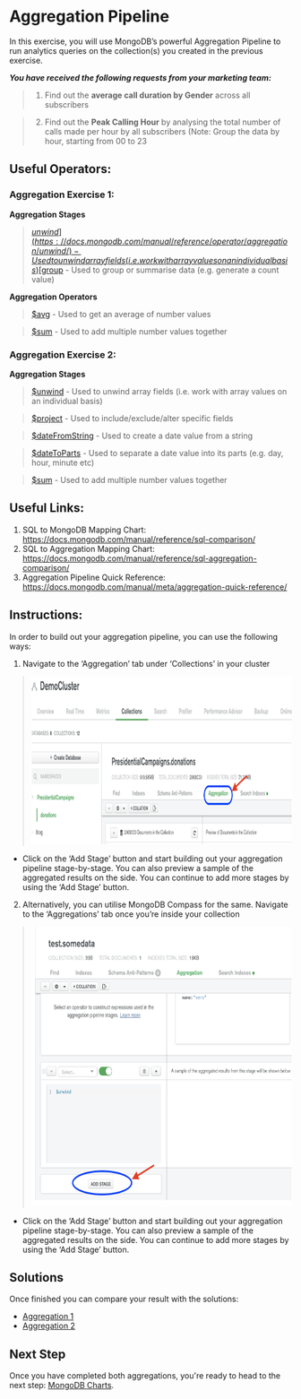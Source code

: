 # Aggregation Pipeline

In this exercise, you will use MongoDB’s powerful Aggregation Pipeline to run analytics queries on the collection(s) you created in the previous exercise. 

***You have received the following requests from your marketing team:***
> 1. Find out the **average call duration by Gender** across all subscribers

> 2. Find out the **Peak Calling Hour** by analysing the total number of calls made per hour by all subscribers (Note: Group the data by hour, starting from 00 to 23


## Useful Operators:

### Aggregation Exercise 1:

**Aggregation Stages**

> [$unwind](https://docs.mongodb.com/manual/reference/operator/aggregation/unwind/) - Used to unwind array fields (i.e. work with array values on an individual basis)
> [$group](https://docs.mongodb.com/manual/reference/operator/aggregation/group/) - Used to group or summarise data (e.g. generate a count value)

**Aggregation Operators**

> [$avg](https://docs.mongodb.com/manual/reference/operator/aggregation/avg/) - Used to get an average of number values

> [$sum](https://docs.mongodb.com/manual/reference/operator/aggregation/sum/) - Used to add multiple number values together

### Aggregation Exercise 2:

**Aggregation Stages**

> [$unwind](https://docs.mongodb.com/manual/reference/operator/aggregation/unwind/) - Used to unwind array fields (i.e. work with array values on an individual basis)

> [$project](https://docs.mongodb.com/manual/reference/operator/aggregation/project/) - Used to include/exclude/alter specific fields

> [$dateFromString](https://docs.mongodb.com/manual/reference/operator/aggregation/dateFromString/) - Used to create a date value from a string

> [$dateToParts](https://docs.mongodb.com/manual/reference/operator/aggregation/dateToParts/) - Used to separate a date value into its parts (e.g. day, hour, minute etc)

> [$sum](https://docs.mongodb.com/manual/reference/operator/aggregation/sum/) - Used to add multiple number values together

## Useful Links:
1. SQL to MongoDB Mapping Chart: https://docs.mongodb.com/manual/reference/sql-comparison/
2. SQL to Aggregation Mapping Chart: https://docs.mongodb.com/manual/reference/sql-aggregation-comparison/ 
3. Aggregation Pipeline Quick Reference: https://docs.mongodb.com/manual/meta/aggregation-quick-reference/


## Instructions:

In order to build out your aggregation pipeline, you can use the following ways:
1. Navigate to the ‘Aggregation’ tab under ‘Collections’ in your cluster 

> <img src="./images/Aggregation.png" height="300">

   - Click on the ‘Add Stage’ button and start building out your aggregation pipeline stage-by-stage. You can also preview a sample of the aggregated results on the side. You can continue to add more stages by using the ‘Add Stage’ button.

2. Alternatively, you can utilise MongoDB Compass for the same. Navigate to the ‘Aggregations’ tab once you’re inside your collection

> <img src="./images/Aggregation2.png" height="500">

   - Click on the ‘Add Stage’ button and start building out your aggregation pipeline stage-by-stage. You can also preview a sample of the aggregated results on the side. You can continue to add more stages by using the ‘Add Stage’ button.


## Solutions
Once finished you can compare your result with the solutions:
* [Aggregation 1](https://github.com/mcinteerj/rdbms-mdb-migration-workshop/blob/main/guides/solutions/Aggregation1.md)
* [Aggregation 2](https://github.com/mcinteerj/rdbms-mdb-migration-workshop/blob/main/guides/solutions/Aggregation2.md)

## Next Step

Once you have completed both aggregations, you're ready to head to the next step: [MongoDB Charts](../charts/).